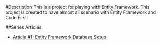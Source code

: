 #Description
This is a project for playing with Entity Framework. This project is created to have almost all scenario with Entity Framework and Code First.


##Series Articles
- [Article #1: Entity Framework Database Setup](http://patrickdesjardins.com/blog/#)

